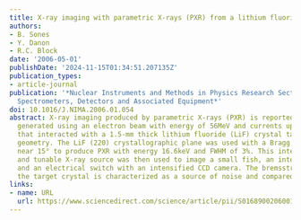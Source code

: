 ```yaml
---
title: X-ray imaging with parametric X-rays (PXR) from a lithium fluoride (LiF) crystal
authors:
- B. Sones
- Y. Danon
- R.C. Block
date: '2006-05-01'
publishDate: '2024-11-15T01:34:51.207135Z'
publication_types:
- article-journal
publication: '*Nuclear Instruments and Methods in Physics Research Section A: Accelerators,
  Spectrometers, Detectors and Associated Equipment*'
doi: 10.1016/J.NIMA.2006.01.054
abstract: X-ray imaging produced by parametric X-rays (PXR) is reported. The PXR are
  generated using an electron beam with energy of 56MeV and currents up to 6.4μA,
  that interacted with a 1.5-mm thick lithium fluoride (LiF) crystal target in Laue
  geometry. The LiF (220) crystallographic plane was used with a Bragg angle (θB)
  near 15° to produce PXR with energy 16.6keV and FWHM of 3%. This intense, directional,
  and tunable X-ray source was then used to image a small fish, an integrated circuit,
  and an electrical switch with an intensified CCD camera. The bremsstrahlung from
  the target crystal is characterized as a source of noise and compared to the PXR.
links:
- name: URL
  url: https://www.sciencedirect.com/science/article/pii/S0168900206001070
---
```

